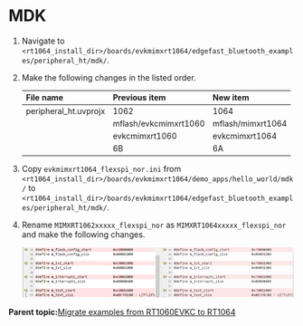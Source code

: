 # MDK

1.  Navigate to `<rt1064_install_dir>/boards/evkmimxrt1064/edgefast_bluetooth_examples/peripheral_ht/mdk/`.
2.  Make the following changes in the listed order.

    | File name             | Previous item     | New item |
	| --------------------- | ----------------- | -------- |
	| peripheral_ht.uvprojx | 1062              | 1064     |
	|                       | mflash/evkcmimxrt1060 | mflash/mimxrt1064 |
	|                       | evkcmimxrt1060        | evkcmimxrt1064    |
	|                       | 6B                    | 6A                |

3.  Copy `evkmimxrt1064_flexspi_nor.ini` from `<rt1064_install_dir>/boards/evkmimxrt1064/demo_apps/hello_world/mdk/` to `<rt1064_install_dir>/boards/evkmimxrt1064/edgefast_bluetooth_examples/peripheral_ht/mdk/`.
4.  Rename `MIMXRT1062xxxxx_flexspi_nor` as `MIMXRT1064xxxxx_flexspi_nor` and make the following changes.

    ![](../images/image13.png)


**Parent topic:**[Migrate examples from RT1060EVKC to RT1064](../topics/migrate_examples_from_rt1060evkc_to_rt1064.md)

